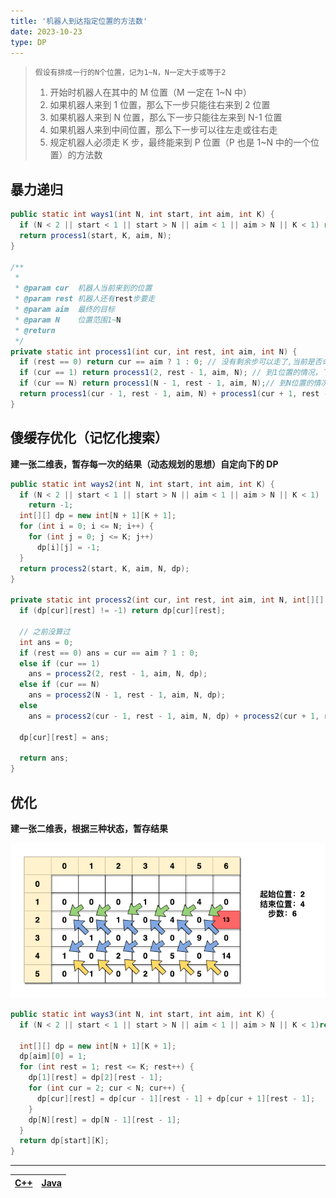 ```yaml
---
title: '机器人到达指定位置的方法数'
date: 2023-10-23
type: DP
---
```


> `假设有排成一行的N个位置，记为1~N，N一定大于或等于2`
>
> 1.  开始时机器人在其中的 M 位置（M 一定在 1~N 中）
> 2.  如果机器人来到 1 位置，那么下一步只能往右来到 2 位置
> 3.  如果机器人来到 N 位置，那么下一步只能往左来到 N-1 位置
> 4.  如果机器人来到中间位置，那么下一步可以往左走或往右走
> 5.  规定机器人必须走 K 步，最终能来到 P 位置（P 也是 1~N 中的一个位置）的方法数

## 暴力递归

```java
public static int ways1(int N, int start, int aim, int K) {
  if (N < 2 || start < 1 || start > N || aim < 1 || aim > N || K < 1) return -1;
  return process1(start, K, aim, N);
}

/**
 *
 * @param cur  机器人当前来到的位置
 * @param rest 机器人还有rest步要走
 * @param aim  最终的目标
 * @param N    位置范围1~N
 * @return
 */
private static int process1(int cur, int rest, int aim, int N) {
  if (rest == 0) return cur == aim ? 1 : 0; // 没有剩余步可以走了,当前是否命中？
  if (cur == 1) return process1(2, rest - 1, aim, N); // 到1位置的情况，下一步要往右边走
  if (cur == N) return process1(N - 1, rest - 1, aim, N);// 到N位置的情况，下一步要往左边走
  return process1(cur - 1, rest - 1, aim, N) + process1(cur + 1, rest - 1, aim, N);
}
```

## 傻缓存优化（记忆化搜索）

**建一张二维表，暂存每一次的结果（动态规划的思想）自定向下的 DP**

```java
public static int ways2(int N, int start, int aim, int K) {
  if (N < 2 || start < 1 || start > N || aim < 1 || aim > N || K < 1)
    return -1;
  int[][] dp = new int[N + 1][K + 1];
  for (int i = 0; i <= N; i++) {
    for (int j = 0; j <= K; j++)
      dp[i][j] = -1;
  }
  return process2(start, K, aim, N, dp);
}

private static int process2(int cur, int rest, int aim, int N, int[][] dp) {
  if (dp[cur][rest] != -1) return dp[cur][rest];

  // 之前没算过
  int ans = 0;
  if (rest == 0) ans = cur == aim ? 1 : 0;
  else if (cur == 1)
    ans = process2(2, rest - 1, aim, N, dp);
  else if (cur == N)
    ans = process2(N - 1, rest - 1, aim, N, dp);
  else
    ans = process2(cur - 1, rest - 1, aim, N, dp) + process2(cur + 1, rest - 1, aim, N, dp);

  dp[cur][rest] = ans;

  return ans;
}
```

## 优化

**建一张二维表，根据三种状态，暂存结果**

![优化](/public/images/ds/dp/dp-robot-walk.drawio.png)

```java
public static int ways3(int N, int start, int aim, int K) {
  if (N < 2 || start < 1 || start > N || aim < 1 || aim > N || K < 1)return -1;

  int[][] dp = new int[N + 1][K + 1];
  dp[aim][0] = 1;
  for (int rest = 1; rest <= K; rest++) {
    dp[1][rest] = dp[2][rest - 1];
    for (int cur = 2; cur < N; cur++) {
      dp[cur][rest] = dp[cur - 1][rest - 1] + dp[cur + 1][rest - 1];
    }
    dp[N][rest] = dp[N - 1][rest - 1];
  }
  return dp[start][K];
}

```

<hr/>

| [C++](https://github.com/ZhengKe996/DS/blob/main/src/dp/robot_walk.cpp) | [Java](https://github.com/ZhengKe996/DS/blob/main/src/dp/robot_walk.java) |
| :---------------------------------------------------------------------: | :-----------------------------------------------------------------------: |
